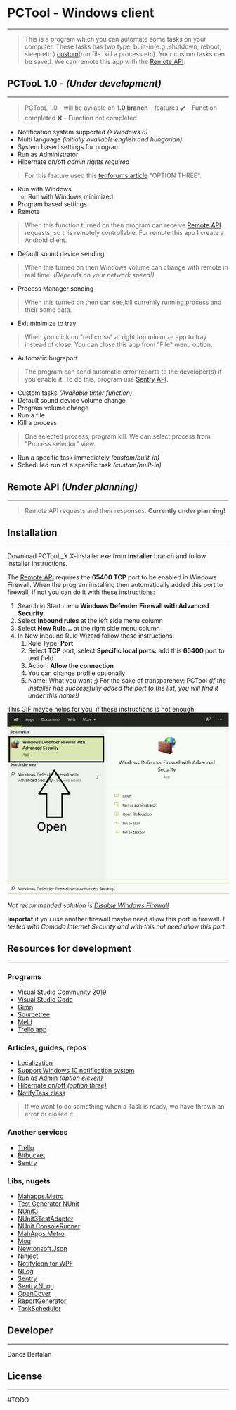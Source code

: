# **PCTool - Windows client**
************
> This is a program which you can automate some tasks on your computer. These tasks has two type: built-in(e.g.:shutdown, reboot, sleep etc.) [custom](#custom-tasks)(run file. kill a process etc). Your custom tasks can be saved.
We can remote this app with the [Remote API](#remote-api).

## PCTooL 1.0 - *(Under development)*
************
> PCTooL 1.0 - will be avilable on **1.0 branch** - features
✔️ - Function completed
❌ - Function not completed

- Notification system supported *(>Windows 8)*
- Multi language *(initially available english and hungarian)*
- System based settings for program
 - Run as Administrator
 - Hibernate on/off *admin rights required*
  > For this feature used this [tenforums article](https://www.tenforums.com/tutorials/2859-enable-disable-hibernate-windows-10-a.html) "OPTION THREE".
 - Run with Windows
   - Run with Windows minimized
- Program based settings
 - Remote
  > When this function turned on then program can receive [Remote API](#remote-api) requests, so this remotely controllable. For remote this app I create a Android client.
 - Default sound device sending
  > When this turned on then Windows volume can change with remote in real time. *(Depends on your network speed!)*
 - Process Manager sending
  > When this turned on then can see,kill currently running process and their some data.
 - Exit minimize to tray
  > When you click on "red cross" at right top minimize app to tray instead of close. You can close this app from "File" menu option.
- Automatic bugreport
> The program can send automatic error reports to the developer(s) if you enable it. To do this, program use [Sentry API](sentry.io/).
- Custom tasks *(Available timer function)*
 - Default sound device volume change
 - Program volume change
 - Run a file
 - Kill a process
  > One selected process, program kill. We can select process from "Process selector" view.
- Run a specific task immediately *(custom/built-in)*
- Scheduled run of a specific task *(custom/built-in)*

## Remote API *(Under planning)*
************
> Remote API requests and their responses.
**Currently under planning!**

## Installation
************
Download PCTooL_X.X-installer.exe from **installer** branch and follow installer instructions.

The [Remote API](#remote-api) requires the **65400 TCP** port to be enabled in Windows Firewall. When the program installing then automatically added this port to firewall, if not you can do it with these instructions:

1. Search in Start menu **Windows Defender Firewall with Advanced Security**
2. Select **Inbound rules** at the left side menu column
3. Select **New Rule...** at the right side menu column
4. In New Inbound Rule Wizard follow these instructions:
    1. Rule Type: **Port**
    2. Select **TCP** port, select **Specific local ports:** add this **65400**
    port to text field
    3. Action: **Allow the connection**
    4. You can change profile optionally
    5. Name: What you want ;) For the sake of transparency: PCTool *(If the installer has successfully added the port to the list, you will find it under this name!)*

This GIF maybe helps for you, if these instructions is not enough:
![](Firewall_EN.gif)

*Not recommended solution is [Disable Windows Firewall](https://support.microsoft.com/en-us/help/4028544/windows-10-turn-microsoft-defender-firewall-on-or-off)*

**Importat** if you use another firewall maybe need allow this port in firewall.
*I tested with Comodo Internet Security and with this not need allow this port.*

## Resources for development
************

### Programs
- [Visual Studio Community 2019](https://visualstudio.microsoft.com/vs/)
- [Visual Studio Code](https://code.visualstudio.com/)
- [Gimp](https://www.gimp.org/)
- [Sourcetree](https://www.sourcetreeapp.com/)
- [Meld](https://meldmerge.org/)
- [Trello app](https://www.microsoft.com/store/productId/9NBLGGH4XXVW)

### Articles, guides, repos
- [Localization](https://stackoverflow.com/questions/50292087/dynamic-localized-wpf-application-with-resource-files/50292715)
- [Support Windows 10 notification system](https://github.com/microsoft/Windows-classic-samples/tree/master/Samples/DesktopToasts/CS)
- [Run as Admin *(option eleven)*](https://www.tenforums.com/tutorials/3436-run-administrator-windows-10-a.html)
- [Hibernate on/off *(option three)*](https://www.tenforums.com/tutorials/2859-enable-disable-hibernate-windows-10-a.html)
- [NotifyTask class](https://github.com/StephenCleary/Mvvm.Async/blob/master/src/Nito.Mvvm.Async/NotifyTask.cs)
> If we want to do something when a Task is ready, we have thrown an error or closed it.

### Another services
- [Trello](https://trello.com)
- [Bitbucket](https://bitbucket.org)
- [Sentry](sentry.io/)

### Libs, nugets
- [Mahapps.Metro](https://mahapps.com/)
- [Test Generator NUnit](https://marketplace.visualstudio.com/items?itemName=NUnitDevelopers.TestGeneratorNUnitextension)
- [NUnit3](https://nunit.org/)
- [NUnit3TestAdapter](https://github.com/nunit/nunit3-vs-adapter)
- [NUnit.ConsoleRunner](https://www.nuget.org/packages/NUnit.ConsoleRunner/)
- [MahApps.Metro](https://mahapps.com/)
- [Moq](https://github.com/moq/moq4)
- [Newtonsoft.Json](https://www.newtonsoft.com/json)
- [Ninject](http://www.ninject.org/download.html)
- [NotifyIcon for WPF](http://www.hardcodet.net/wpf-notifyicon)
- [NLog](https://nlog-project.org/)
- [Sentry](https://www.nuget.org/packages/Sentry)
- [Sentry.NLog](https://www.nuget.org/packages/Sentry.NLog/)
- [OpenCover](https://www.nuget.org/packages/OpenCover/)
- [ReportGenerator](https://www.nuget.org/packages/ReportGenerator/)
- [TaskScheduler](https://www.nuget.org/packages/TaskScheduler)

## Developer
************
Dancs Bertalan 

## License
************

#TODO